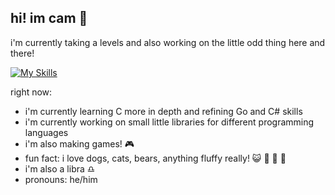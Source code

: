## hi! im cam :bear:

i'm currently taking a levels and also working on the little odd thing here and there!

[![My Skills](https://skillicons.dev/icons?i=python,lua,cs,go,c&theme=dark)](https://skillicons.dev)

right now:
- i'm currently learning C more in depth and refining Go and C# skills
- i'm currently working on small little libraries for different programming languages 
- i'm also making games! 🎮
- fun fact: i love dogs, cats, bears, anything fluffy really! 😺 🐶 🐻 🐰
- i'm also a libra ♎
- pronouns: he/him
